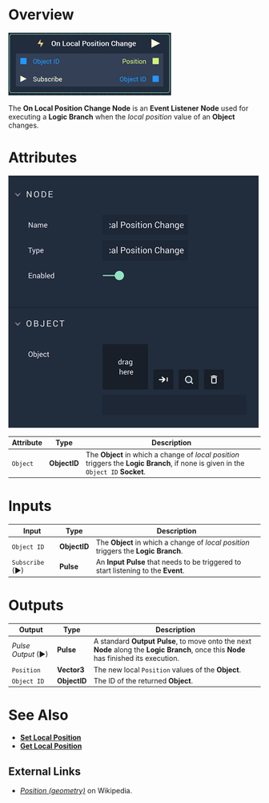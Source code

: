 # Overview

![The On Local Position Change Node.](../../../.gitbook/assets/onlocalpositionchangenode.png)

The **On Local Position Change Node** is an **Event Listener** **Node** used for executing a **Logic Branch** when the *local position* value of an **Object** changes.
 

# Attributes

![The On Local Position Change Node Attributes.](../../../.gitbook/assets/onlocalpositionchangeattributes.png)

|Attribute|Type|Description|
|---|---|---|
|`Object`|**ObjectID**|The **Object** in which a change of *local position* triggers the **Logic Branch**, if none is given in the `Object ID` **Socket**.|


# Inputs

|Input|Type|Description|
|---|---|---|
|`Object ID`|**ObjectID**| The **Object** in which a change of *local position* triggers the **Logic Branch**.|
|`Subscribe` (►)|**Pulse**| An **Input Pulse** that needs to be triggered to start listening to the **Event**.  |

# Outputs

|Output|Type|Description|
|---|---|---|
|*Pulse Output* (►)|**Pulse**|A standard **Output Pulse**, to move onto the next **Node** along the **Logic Branch**, once this **Node** has finished its execution.|
|`Position`|**Vector3**| The new local `Position` values of the **Object**.|
|`Object ID`|**ObjectID**|The ID of the returned **Object**.|

# See Also

<!-- * [**Global and Local Transforms**]() -->
* [**Set Local Position**](../../incari/object/set-local-position.md)
* [**Get Local Position**](../../incari/object/get-local-position.md)

## External Links

* [_Position \(geometry\)_](https://en.wikipedia.org/wiki/Position_%28geometry%29) on Wikipedia.